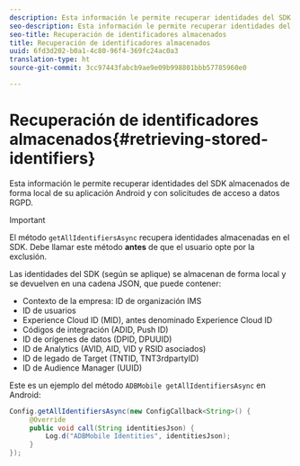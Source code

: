 ```yaml
---
description: Esta información le permite recuperar identidades del SDK almacenados de forma local de su aplicación Android y con solicitudes de acceso a datos RGPD.
seo-description: Esta información le permite recuperar identidades del SDK almacenados de forma local de su aplicación Android y con solicitudes de acceso a datos RGPD.
seo-title: Recuperación de identificadores almacenados
title: Recuperación de identificadores almacenados
uuid: 6fd3d202-b0a1-4c80-96f4-369fc24ac0a3
translation-type: ht
source-git-commit: 3cc97443fabcb9ae9e09b998801bbb57785960e0

---
```



# Recuperación de identificadores almacenados{#retrieving-stored-identifiers}

Esta información le permite recuperar identidades del SDK almacenados de forma local de su aplicación Android y con solicitudes de acceso a datos RGPD.

>[!IMPORTANT]
>
>El método `getAllIdentifiersAsync` recupera identidades almacenadas en el SDK. Debe llamar este método **antes** de que el usuario opte por la exclusión.

Las identidades del SDK (según se aplique) se almacenan de forma local y se devuelven en una cadena JSON, que puede contener:

* Contexto de la empresa: ID de organización IMS
* ID de usuarios
* Experience Cloud ID (MID), antes denominado Experience Cloud ID
* Códigos de integración (ADID, Push ID)
* ID de orígenes de datos (DPID, DPUUID)
* ID de Analytics (AVID, AID, VID y RSID asociados)
* ID de legado de Target (TNTID, TNT3rdpartyID)
* ID de Audience Manager (UUID)

Este es un ejemplo del método `ADBMobile getAllIdentifiersAsync` en Android:

```java
Config.getAllIdentifiersAsync(new ConfigCallback<String>() { 
     @Override 
     public void call(String identitiesJson) {                 
         Log.d("ADBMobile Identities", identitiesJson); 
     } 
});
```

